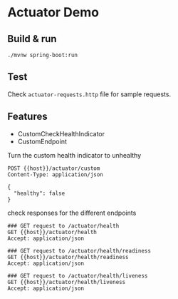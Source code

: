 # Actuator Demo

## Build & run
```shell script
./mvnw spring-boot:run
```

## Test 
Check `actuator-requests.http` file for sample requests.

## Features
* CustomCheckHealthIndicator
* CustomEndpoint

Turn the custom health indicator to unhealthy 
```shell script
POST {{host}}/actuator/custom
Content-Type: application/json

{
  "healthy": false
}
```

check responses for the different endpoints
```shell script
### GET request to /actuator/health
GET {{host}}/actuator/health
Accept: application/json

### GET request to /actuator/health/readiness
GET {{host}}/actuator/health/readiness
Accept: application/json

### GET request to /actuator/health/liveness
GET {{host}}/actuator/health/liveness
Accept: application/json
```